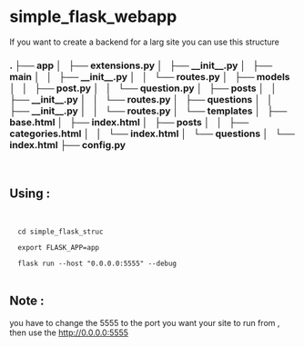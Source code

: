 # simple_flask_webapp
If you want to create a backend for a larg site you can use this structure <br>
<h3>
.
├── app
│   ├── extensions.py
│   ├── __init__.py
│   ├── main
│   │   ├── __init__.py
│   │   └── routes.py
│   ├── models
│   │   ├── post.py
│   │   └── question.py
│   ├── posts
│   │   ├── __init__.py
│   │   └── routes.py
│   ├── questions
│   │   ├── __init__.py
│   │   └── routes.py
│   └── templates
│       ├── base.html
│       ├── index.html
│       ├── posts
│       │   ├── categories.html
│       │   └── index.html
│       └── questions
│           └── index.html
├── config.py
</h3>
<br>
<h2>Using : </h2><br>
<code>
  cd simple_flask_struc <br>
  export FLASK_APP=app <br>
  flask run --host "0.0.0.0:5555" --debug 
</code>
<br>
<h2>Note : </h2> you have to change the 5555 to the port you want your site to run from , then use the <a href='http://0.0.0.0:5555'>http://0.0.0.0:5555</a>
